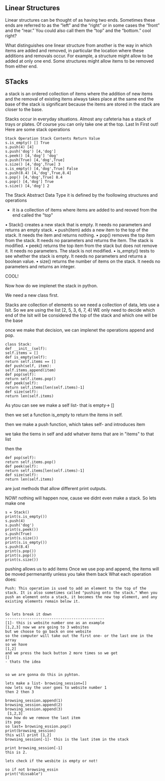 Linear Structures
-----------------------------
Linear structures can be thought of as having two ends. Sometimes these ends are referred to as
the “left” and the “right” or in some cases the “front” and the “rear.” You could also call them
the “top” and the “bottom.”
cool right?

What distinguishes one linear structure from another is the way in which items are added and removed, in particular
the location where these additions and removals occur. For example, a structure might allow
to be added at only one end. Some structures might allow items to be removed from
either end.

STacks
-------------------------------------------------
a stack is an ordered collection of items where the addition of new items and the removal of existing items always takes place at the same end
the base of the stack is significant because the items are stored in the stack are closer to the base.


Stacks occur in everyday situations. Almost any cafeteria has a stack of trays or plates. Of course you can only take one at the top.
Last In First out!
Here are some stack operations
```
Stack Operation Stack Contents Return Value
s.is_empty() [] True
s.push(4) [4]
s.push('dog') [4,'dog']
s.peek() [4,'dog'] 'dog'
s.push(True) [4,'dog',True]
s.size() [4,'dog',True] 3
s.is_empty() [4,'dog',True] False
s.push(8.4) [4,'dog',True,8.4]
s.pop() [4,'dog',True] 8.4
s.pop() [4,'dog'] True
s.size() [4,'dog'] 2
```


The Stack Abstract Data Type
it is defined by the foollowing structures and operations

- it is a collection of items where items are added to and reoved from the end called the "top"

• Stack() creates a new stack that is empty. It needs no parameters and returns an empty
stack.
• push(item) adds a new item to the top of the stack. It needs the item and returns
nothing.
• pop() removes the top item from the stack. It needs no parameters and returns the item.
The stack is modified.
• peek() returns the top item from the stack but does not remove it. It needs no parameters. The stack is not modified.
• is_empty() tests to see whether the stack is empty. It needs no parameters and returns
a boolean value.
• size() returns the number of items on the stack. It needs no parameters and returns an
integer.

COOL!

Now how do we implenet the stack in python.

We need a new class first.

Stacks are collection of elements so we need a collection of data, lets use a lsit. So we are using the list [2, 5, 3, 6, 7, 4]
WE only need to decide which end of the lsit will be considered the top of the stack and which one will be the base

once we make that decision, we can implenet the operations append and pop.

```
class Stack:
def __init__(self):
self.items = []
def is_empty(self):
return self.items == []
def push(self, item):
self.items.append(item)
def pop(self):
return self.items.pop()
def peek(self):
return self.items[len(self.items)-1]
def size(self):
return len(self.items)
```

As ytou can see we make a self list- that is empty-> []

then we set a function is_empty to return the items in self.

then we make a push function, which takes self- and introduces item

we take the tiems in self and add whatver items that are in "items" to that list

then the 
```
def pop(self):
return self.items.pop()
def peek(self):
return self.items[len(self.items)-1]
def size(self):
return len(self.items)
```
are just methods that allow different print outputs.


NOW! nothing will happen now, cause we didnt even make a stack. So lets make one

```
s = Stack()
print(s.is_empty())
s.push(4)
s.push('dog')
print(s.peek())
s.push(True)
print(s.size())
print(s.is_empty())
s.push(8.4)
print(s.pop())
print(s.pop())
print(s.size())
```

pushing allows us to add items
Once we use pop and append, the items will be moved permenantly unless you take them back
What each operation does:

```
Push: This operation is used to add an element to the top of the stack. It is also sometimes called "pushing onto the stack." When you push an element onto a stack, it becomes the new top element, and any existing elements remain below it.


So lets break it down
---------------------------------------------
[1]- this is website number one as an example
[1,2,3] now we are going to 3 websites
but we choose to go back on one website
so the computer will take out the first one- or the last one in the array
so we have
[1,2]
and we press the back button 2 more times so we get
[]
- thats the idea


so we are gonna do this in pyhton.

lets make a list- browsing_session=[]
now lets say the user goes to website number 1
then 2 then 3

browsing_session.append(1)
browsing_session.append(2)
browsing_session.append(3)
 [1,2,3]
now how do we remove the last item
its pop
so last= browsing_ession.pop()
print(browsing_session)
this will print [1,2]
browsing_session[-1]- this is the last item in the stack

print browsing_session[-1]
this is 2.

lets check if the wesbite is empty or not!

so if not browsing_essin
print("dissable")


